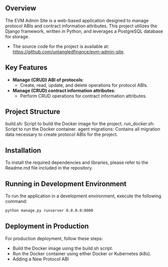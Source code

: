 ## Overview
The EVM Admin Site is a web-based application designed to manage protocol ABIs and contract information attributes. This project utilizes the Django framework, written in Python, and leverages a PostgreSQL database for storage. 
* The source code for the project is available at: https://github.com/untangledfinance/evm-admin-site.

## Key Features
- **Manage (CRUD) ABI of protocols**: 
  - Create, read, update, and delete operations for protocol ABIs.
- **Manage (CRUD) contract information attributes**: 
  - Perform CRUD operations for contract information attributes.

## Project Structure
build.sh: Script to build the Docker image for the project.
run_docker.sh: Script to run the Docker container.
agent
migrations: Contains all migration data necessary to create protocol ABIs for the project.

## Installation
To install the required dependencies and libraries, please refer to the Readme.md file included in the repository.

## Running in Development Environment
To run the application in a development environment, execute the following command:

```sh
python manage.py runserver 0.0.0.0:8000
```

## Deployment in Production
For production deployment, follow these steps:
* Build the Docker image using the build.sh script.
* Run the Docker container using either Docker or Kubernetes (k8s).
* Adding a New Protocol ABI